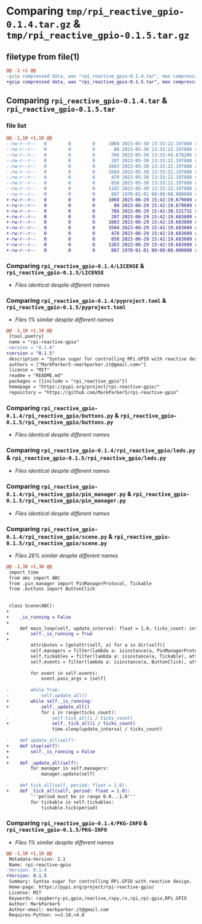 # Comparing `tmp/rpi_reactive_gpio-0.1.4.tar.gz` & `tmp/rpi_reactive_gpio-0.1.5.tar.gz`

## filetype from file(1)

```diff
@@ -1 +1 @@
-gzip compressed data, was "rpi_reactive_gpio-0.1.4.tar", max compression
+gzip compressed data, was "rpi_reactive_gpio-0.1.5.tar", max compression
```

## Comparing `rpi_reactive_gpio-0.1.4.tar` & `rpi_reactive_gpio-0.1.5.tar`

### file list

```diff
@@ -1,10 +1,10 @@
--rw-r--r--   0        0        0     1068 2023-05-30 13:33:22.197888 rpi_reactive_gpio-0.1.4/LICENSE
--rw-r--r--   0        0        0       80 2023-05-30 13:33:22.197888 rpi_reactive_gpio-0.1.4/README.md
--rw-r--r--   0        0        0      766 2023-05-30 13:33:45.678206 rpi_reactive_gpio-0.1.4/pyproject.toml
--rw-r--r--   0        0        0      207 2023-05-30 13:33:22.197888 rpi_reactive_gpio-0.1.4/rpi_reactive_gpio/__init__.py
--rw-r--r--   0        0        0     1603 2023-05-30 13:33:22.197888 rpi_reactive_gpio-0.1.4/rpi_reactive_gpio/buttons.py
--rw-r--r--   0        0        0     3504 2023-05-30 13:33:22.197888 rpi_reactive_gpio-0.1.4/rpi_reactive_gpio/leds.py
--rw-r--r--   0        0        0      478 2023-05-30 13:33:22.197888 rpi_reactive_gpio-0.1.4/rpi_reactive_gpio/main.py
--rw-r--r--   0        0        0      850 2023-05-30 13:33:22.197888 rpi_reactive_gpio-0.1.4/rpi_reactive_gpio/pin_manager.py
--rw-r--r--   0        0        0     1102 2023-05-30 13:33:22.197888 rpi_reactive_gpio-0.1.4/rpi_reactive_gpio/scene.py
--rw-r--r--   0        0        0      887 1970-01-01 00:00:00.000000 rpi_reactive_gpio-0.1.4/PKG-INFO
+-rw-r--r--   0        0        0     1068 2023-06-29 15:42:19.679609 rpi_reactive_gpio-0.1.5/LICENSE
+-rw-r--r--   0        0        0       80 2023-06-29 15:42:19.679609 rpi_reactive_gpio-0.1.5/README.md
+-rw-r--r--   0        0        0      766 2023-06-29 15:42:38.531732 rpi_reactive_gpio-0.1.5/pyproject.toml
+-rw-r--r--   0        0        0      207 2023-06-29 15:42:19.683609 rpi_reactive_gpio-0.1.5/rpi_reactive_gpio/__init__.py
+-rw-r--r--   0        0        0     1603 2023-06-29 15:42:19.683609 rpi_reactive_gpio-0.1.5/rpi_reactive_gpio/buttons.py
+-rw-r--r--   0        0        0     3504 2023-06-29 15:42:19.683609 rpi_reactive_gpio-0.1.5/rpi_reactive_gpio/leds.py
+-rw-r--r--   0        0        0      478 2023-06-29 15:42:19.683609 rpi_reactive_gpio-0.1.5/rpi_reactive_gpio/main.py
+-rw-r--r--   0        0        0      850 2023-06-29 15:42:19.683609 rpi_reactive_gpio-0.1.5/rpi_reactive_gpio/pin_manager.py
+-rw-r--r--   0        0        0     1263 2023-06-29 15:42:19.683609 rpi_reactive_gpio-0.1.5/rpi_reactive_gpio/scene.py
+-rw-r--r--   0        0        0      887 1970-01-01 00:00:00.000000 rpi_reactive_gpio-0.1.5/PKG-INFO
```

### Comparing `rpi_reactive_gpio-0.1.4/LICENSE` & `rpi_reactive_gpio-0.1.5/LICENSE`

 * *Files identical despite different names*

### Comparing `rpi_reactive_gpio-0.1.4/pyproject.toml` & `rpi_reactive_gpio-0.1.5/pyproject.toml`

 * *Files 1% similar despite different names*

```diff
@@ -1,10 +1,10 @@
 [tool.poetry]
 name = "rpi-reactive-gpio"
-version = "0.1.4"
+version = "0.1.5"
 description = "Syntax sugar for controlling RPi.GPIO with reactive design."
 authors = ["MarkParker5 <markparker.it@gmail.com>"]
 license = "MIT"
 readme = "README.md"
 packages = [{include = "rpi_reactive_gpio"}]
 homepage = "https://pypi.org/project/rpi-reactive-gpio/"
 repository = "https://github.com/MarkParker5/rpi-reactive-gpio"
```

### Comparing `rpi_reactive_gpio-0.1.4/rpi_reactive_gpio/buttons.py` & `rpi_reactive_gpio-0.1.5/rpi_reactive_gpio/buttons.py`

 * *Files identical despite different names*

### Comparing `rpi_reactive_gpio-0.1.4/rpi_reactive_gpio/leds.py` & `rpi_reactive_gpio-0.1.5/rpi_reactive_gpio/leds.py`

 * *Files identical despite different names*

### Comparing `rpi_reactive_gpio-0.1.4/rpi_reactive_gpio/pin_manager.py` & `rpi_reactive_gpio-0.1.5/rpi_reactive_gpio/pin_manager.py`

 * *Files identical despite different names*

### Comparing `rpi_reactive_gpio-0.1.4/rpi_reactive_gpio/scene.py` & `rpi_reactive_gpio-0.1.5/rpi_reactive_gpio/scene.py`

 * *Files 26% similar despite different names*

```diff
@@ -1,30 +1,38 @@
 import time
 from abc import ABC
 from .pin_manager import PinManagerProtocol, Tickable
 from .buttons import ButtonClick
 
 
 class Scene(ABC):
+    
+    _is_running = False
+    
     def main_loop(self, update_interval: float = 1.0, ticks_count: int = 100):
+        self._is_running = True
+        
         attributes = [getattr(self, a) for a in dir(self)]
         self.managers = filter(lambda a: isinstance(a, PinManagerProtocol), attributes)
         self.tickables = filter(lambda a: isinstance(a, Tickable), attributes)
         self.events = filter(lambda a: isinstance(a, ButtonClick), attributes)
         
         for event in self.events:
             event.pass_args = [self]
         
-        while True:
-            self.update_all()
+        while self._is_running:
+            self._update_all()
             for i in range(ticks_count):
-                self.tick_all(i / ticks_count)
+                self._tick_all(i / ticks_count)
                 time.sleep(update_interval / ticks_count)
                 
-    def update_all(self):
+    def stop(self):
+        self._is_running = False
+                
+    def _update_all(self):
         for manager in self.managers:
             manager.update(self)
             
-    def tick_all(self, period: float = 1.0):
+    def _tick_all(self, period: float = 1.0):
         '''period must be in range 0.0...1.0'''
         for tickable in self.tickables:
             tickable.tick(period)
```

### Comparing `rpi_reactive_gpio-0.1.4/PKG-INFO` & `rpi_reactive_gpio-0.1.5/PKG-INFO`

 * *Files 1% similar despite different names*

```diff
@@ -1,10 +1,10 @@
 Metadata-Version: 2.1
 Name: rpi-reactive-gpio
-Version: 0.1.4
+Version: 0.1.5
 Summary: Syntax sugar for controlling RPi.GPIO with reactive design.
 Home-page: https://pypi.org/project/rpi-reactive-gpio/
 License: MIT
 Keywords: raspberry-pi,gpio,reactive,rxpy,rx,rpi,rpi-gpio,RPi.GPIO
 Author: MarkParker5
 Author-email: markparker.it@gmail.com
 Requires-Python: >=3.10,<4.0
```

